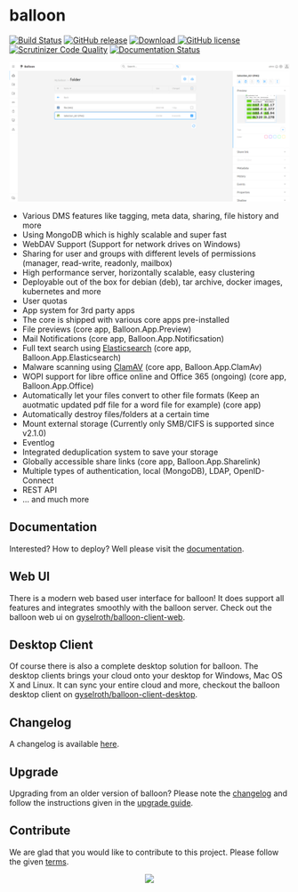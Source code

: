 # balloon

[![Build Status](https://travis-ci.org/gyselroth/balloon.svg)](https://travis-ci.org/gyselroth/balloon)
[![GitHub release](https://img.shields.io/github/release/gyselroth/balloon.svg)](https://github.com/gyselroth/balloon/releases)
[ ![Download](https://api.bintray.com/packages/gyselroth/balloon/balloon/images/download.svg) ](https://bintray.com/gyselroth/balloon/balloon/_latestVersion) 
 [![GitHub license](https://img.shields.io/badge/license-GPL-blue.svg)](https://raw.githubusercontent.com/gyselroth/balloon/master/LICENSE)
[![Scrutinizer Code Quality](https://scrutinizer-ci.com/g/gyselroth/balloon/badges/quality-score.png)](https://scrutinizer-ci.com/g/gyselroth/balloon)
[![Documentation Status](https://readthedocs.org/projects/balloon/badge/?version=latest)](https://balloon.readthedocs.io/en/latest/?badge=latest)

<p align="center">
    <img src="https://raw.githubusercontent.com/gyselroth/balloon-screenshots/master/src/tree.png"/>
</p>

* Various DMS features like tagging, meta data, sharing, file history and more
* Using MongoDB which is highly scalable and super fast
* WebDAV Support (Support for network drives on Windows)
* Sharing for user and groups with different levels of permissions (manager, read-write, readonly, mailbox)
* High performance server, horizontally scalable, easy clustering
* Deployable out of the box for debian (deb), tar archive, docker images, kubernetes and more
* User quotas
* App system for 3rd party apps
* The core is shipped with various core apps pre-installed
* File previews (core app, Balloon.App.Preview)
* Mail Notifications (core app, Balloon.App.Notificsation)
* Full text search using [Elasticsearch](https://github.com/elastic/elasticsearch) (core app, Balloon.App.Elasticsearch)
* Malware scanning using [ClamAV](https://github.com/Cisco-Talos/clamav-devel) (core app, Balloon.App.ClamAv)
* WOPI support for libre office online and Office 365 (ongoing) (core app, Balloon.App.Office)
* Automatically let your files convert to other file formats (Keep an auotmatic updated pdf file for a word file for example) (core app)
* Automatically destroy files/folders at a certain time
* Mount external storage (Currently only SMB/CIFS is supported since v2.1.0)
* Eventlog
* Integrated deduplication system to save your storage
* Globally accessible share links (core app, Balloon.App.Sharelink)
* Multiple types of authentication, local (MongoDB), LDAP, OpenID-Connect
* REST API
* ... and much more

## Documentation
Interested? How to deploy? Well please visit the [documentation](https://github.com/gyselroth/balloon/tree/master/docs).

## Web UI
There is a modern web based user interface for balloon! It does support all features and integrates smoothly with the balloon server.
Check out the balloon web ui on [gyselroth/balloon-client-web](https://github.com/gyselroth/balloon-client-web).

## Desktop Client
Of course there is also a complete desktop solution for balloon. The desktop clients brings your cloud onto your desktop for Windows, Mac OS X and Linux.
It can sync your entire cloud and more, checkout the balloon desktop client on [gyselroth/balloon-client-desktop](https://github.com/gyselroth/balloon-client-desktop).

## Changelog
A changelog is available [here](https://github.com/gyselroth/balloon/blob/master/CHANGELOG.md).

## Upgrade
Upgrading from an older version of balloon? Please note the [changelog](https://github.com/gyselroth/balloon/blob/master/CHANGELOG.md) and follow the instructions given 
in the [upgrade guide](https://github.com/gyselroth/balloon/blob/master/UPGRADE.md).

## Contribute
We are glad that you would like to contribute to this project. Please follow the given [terms](https://github.com/gyselroth/balloon/blob/master/CONTRIBUTING.md).

<p align="center">
    <img src="https://raw.githubusercontent.com/gyselroth/balloon-client-desktop/master/app/img/balloon-startup.png"/>
</p>
